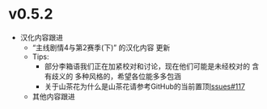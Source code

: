# v0.5.2
- 汉化内容跟进
  - “主线剧情4与第2赛季(下)” 的汉化内容 更新
  - Tips:
    - 部分李箱语我们正在加紧校对和讨论，现在他们可能是未经校对的 含有歧义的 多种风格的，希望各位能多多包涵
    - 关于山茶花为什么是山茶花请参考GitHub的当前置顶[Issues#117](https://github.com/LocalizeLimbusCompany/LocalizeLimbusCompany/issues/117)
  - 其他内容跟进